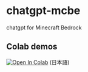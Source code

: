 # chatgpt-mcbe
chatgpt for Minecraft Bedrock

## Colab demos
[![Open In Colab](https://colab.research.google.com/assets/colab-badge.svg)](https://colab.research.google.com/github/obscraft23/ipy-mcbe-edit/blob/master/mcberepair_wrapper_jp.ipynb) (日本語)
